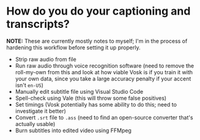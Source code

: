 # How do you do your captioning and transcripts?

**NOTE:** These are currently mostly notes to myself; I'm in the process of hardening this workflow before setting it up properly.

* Strip raw audio from file
* Run raw audio through voice recognition software (need to remove the roll-my-own from this and look at how viable Vosk is if you train it with your own data, since you take a large accuracy penalty if your accent isn't `en-US`)
* Manually edit subtitle file using Visual Studio Code
* Spell-check using Vale (this will throw some false positives)
* Set timings (Vosk potentially has some ability to do this; need to investigate it better)
* Convert `.srt` file to `.ass` (need to find an open-source converter that's actually usable)
* Burn subtitles into edited video using FFMpeg
